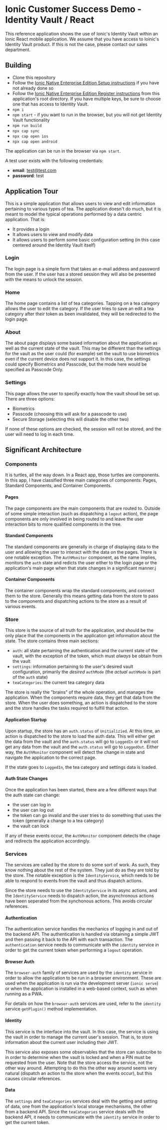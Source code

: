 # Ionic Customer Success Demo - Identity Vault / React

This reference application shows the use of Ionic's Identity Vault within an Ionic React mobile application. We assume that you have access to Ioinic's Identity Vault product. If this is not the case, please contact our sales department.

## Building

- Clone this repository
- Follow the [Ionic Native Enterprise Edition Setup instructions](https://ionicframework.com/docs/enterprise#setup) if you have not already done so
- Follow the [Ionic Native Enterprise Edition Register instructions](https://ionicframework.com/docs/enterprise#setup) from this application's root directory. If you have multiple keys, be sure to choose one that has access to Identity Vault.
- `npm i`
- `npm start` - if you want to run in the browser, but you will not get Identity Vault functionality
- `npm run build`
- `npx cap sync`
- `npx cap open ios`
- `npx cap open android`

The application can be run in the browser via `npm start`.

A test user exists with the following credentials:

- **email**: test@test.com
- **password**: test

## Application Tour

This is a simple application that allows users to view and edit information pertaining to various types of tea. The application doesn't do much, but it is meant to model the typical operations performed by a data centric application. That is:

- It provides a login
- It allows users to view and modify data
- It allows users to perform some basic configuration setting (in this case centered around the Identity Vault itself)

### Login

The login page is a simple form that takes an e-mail address and password from the user. If the user has a stored session they will also be presented with the means to unlock the session.

### Home

The home page contains a list of tea categories. Tapping on a tea category allows the user to edit the category. If the user tries to save an edit a tea category after their token as been invalidated, they will be redirected to the login page.

### About

The about page displays some based information about the application as well as the current state of the vault.  This may be different than the settings for the vault as the user could (for example) set the vault to use biometrics even if the current device does not support it. In this case, the settings could specify Biometrics and Passcode, but the mode here would be specified as Passcode Only.

### Settings

This page allows the user to specify exactly how the vault shoud be set up. There are three options:

- Biometrics
- Passcode (choosing this will ask for a passcode to use)
- Secure Storage (selecting this will disable the other two)

If none of these options are checked, the session will not be stored, and the user will need to log in each time.

## Significant Architecture

### Components

It is turtles, all the way down. In a React app, those turtles are components. In this app, I have classified three main categories of components: Pages, Standard Components, and Container Components.

#### Pages

The page components are the main components that are routed to. Outside of some simple interaction (such as dispatching a `logout` action), the page components are only involved in being routed to and leave the user interaction bits to more qualified components in the tree.

#### Standard Components

The standard components are generally in charge of displaying data to the user and allowing the user to interact with the data on the pages. There is one notable exception. The `AuthMonitor` component, as the name implies, monitors the `auth` state and redicts the user either to the login page or the application's main page when that state changes in a significant manner.j

#### Container Components

The container components wrap the standard components, and connect them to the store. Generally this means getting data from the store to pass to the components and dispatching actions to the store as a result of various events.

### Store

This store is the source of all truth for the application, and should be the only place that the components in the application get information about the state. The store contains three main sections:

- `auth`: all state pertaining the authentication and the current state of the vault, with the exception of the token, which must _always_ be obtain from the vault
- `settings`: information pertaining to the user's desired vault configuration, primarily the _desired_ `authMode` (the _actual_ `authMode` is part of the `auth` state)
- `teaCategories`: the current tea category data

The store is really the "brains" of the whole operation, and manages the application. When the components require data, they get that data from the store. When the user does something, an action is dispatched to the store and the store handles the tasks required to fulfill that action. 

#### Application Startup

Upon startup, the store has an `auth.status` of `Unitializied`. At this time, an action is dispatched to the store to load the auth data. This will either get the data from the vault and the `auth.status` will go to `LoggedIn` or it will not get any data from the vault and the `auth.status` will go to `LoggedOut`. Either way, the `AuthMonitor` component will detect the change in state and navigate the application to the correct page.

If the state goes to `LoggedIn`, the tea category and settings data is loaded.

#### Auth State Changes

Once the application has been started, there are a few different ways that the auth state can change:

- the user can log in
- the user can log out
- the token can go invalid and the user tries to do something that uses the token (generally a change to a tea category)
- the vault can lock

If any of these events occur, the `AuthMonitor` component detects the chage and redirects the application accordingly.

### Services

The services are called by the store to do some sort of work. As such, they know nothing about the rest of the system. They just do as they are told by the store. The notable exception is the `IdentityService`, which needs to be able to respond to events from the vault and thus dispatch actions.

Since the store needs to use the `IdentityService` in its async actions, and the `IdentityService` needs to dispatch action, the asynchronous actions have been seperated from the synchonous actions. This avoids circular references.

#### Authentication

The authentication service handles the mechanics of logging in and out of the backend API. The authentication is handled via obtaining a simple JWT and then passing it back to the API with each transaction. The `authentication` service needs to communicate with the `identity` service in order to get the current token when performing a `logout` operation.

#### Browser Auth

The `browser-auth` family of services are used by the `identity` service in order to allow the application to be run in a browser environment. These are used when the application is run via the development server (`ionic serve`) or when the application is installed in a web-based context, such as when running as a PWA.

For details on how the `browser-auth` services are used, refer to the `identity` service `getPlugin()` method implementation.

#### Identity

This service is the interface into the vault. In this case, the service is using the vault in order to manage the current user's session. That is, to store information about the current user including their JWT.

This service also exposes some observables that the store can subscribe to in order to determine when the vault is locked and when a PIN must be requested from the user. Note that the store access the service, not the other way around. Attempting to do this the other way around seems very natural (dispatch an action to the store when the events occur), but this causes circular references.

#### Data

The `settings` and `teaCategories` services deal with the getting and setting of data, one from the application's local storage mechanisms, the other from a backend API. Since the `teaCategories` service deals with the backend API, it needs to communicate with the `identity` service in order to get the current token.
